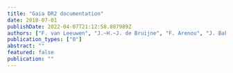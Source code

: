 ```yaml
---
title: "Gaia DR2 documentation"
date: 2018-07-01
publishDate: 2022-04-07T21:12:58.807989Z
authors: ["F. van Leeuwen", "J.~H.~J. de Bruijne", "F. Arenou", "J. Bakker", "R. Blomme", "G. Busso", "C. Cacciari", "J. Castañeda", "A. Cellino", "M. Clotet", "G. Comoretto", "L. Eyer", "J. González-Núñez", "L. Guy", "N. Hambly", "D. Hobbs", "M. van Leeuwen", "X. Luri", "M. Manteiga", "D. Pourbaix", "T. Roegiers", "J. Salgado", "P. Sartoretti", "P. Tanga", "A. Ulla", "E. Utrilla Molina", "A. Abreu", "M. Altmann", "R. Andrae", "T. Antoja", "M. Audard", "C. Babusiaux", "C.~A.~L. Bailer-Jones", "C. Barache", "U. Bastian", "M. Beck", "J. Berthier", "L. Bianchi", "M. Biermann", "A. Bombrun", "D. Bossini", "M. Breddels", "A.~G.~A. Brown", "D. Busonero", "A. Butkevich", "T. Cantat-Gaudin", "J.~M. Carrasco", "N. Cheek", "G. Clementini", "O. Creevey", "C. Crowley", "M. David", "M. Davidson", "F. De Angeli", "J. De Ridder", "M. Delbò", "A. Dell'Oro", "S. Diakité", "E. Distefano", "R. Drimmel", "J. Durán", "D.~W. Evans", "C. Fabricius", "M. Fabrizio", "J. Fernández-Hernández", "K. Findeisen", "J. Fleitas", "M. Fouesneau", "L. Galluccio", "G. Gracia-Abril", "R. Guerra", "R. Gutiérrez-Sánchez", "A. Helmi", "J. Hernandez", "B. Holl", "A. Hutton", "A. Jean-Antoine-Piccolo", "G. Jevardat de Fombelle", "E. Joliet", "C. Jordi", "Á. Juhász", "S. Klioner", "W. Löffler", "U. Lammers", "A. Lanzafame", "T. Lebzelter", "N. Leclerc", "I. Lecoeur-Taı̈bi", "L. Lindegren", "S. Marinoni", "P.~M. Marrese", "N. Mary", "D. Massari", "R. Messineo", "D. Michalik", "F. Mignard", "R. Molinaro", "L. Molnár", "P. Montegriffo", "A. Mora", "N. Mowlavi", "K. Muinonen", "T. Muraveva", "K. Nienartowicz", "C. Ordenovic", "E. Pancino", "C. Panem", "T. Pauwels", "J. Petit", "E. Plachy", "J. Portell", "E. Racero", "S. Regibo", "C. Reylé", "L. Rimoldini", "V. Ripepi", "A. Riva", "N. Robichon", "A. Robin", "M. Roelens", "M. Romero-Gómez", "L. Sarro", "G. Seabroke", "J.~C. Segovia", "H. Siddiqui", "R. Smart", "K. Smith", "R. Sordo", "S. Soria", "F. Spoto", "C. Stephenson", "C. Turon", "A. Vallenari", "J. Veljanoski", "S. Voutsinas"]
publication_types: ["0"]
abstract: ""
featured: false
publication: ""
---
```



